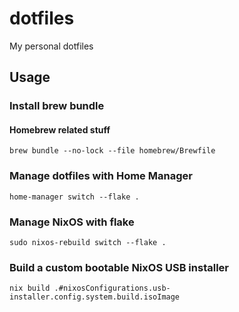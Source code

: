 # dotfiles
My personal dotfiles
## Usage
### Install brew bundle
#### Homebrew related stuff
```shell
brew bundle --no-lock --file homebrew/Brewfile
```
### Manage dotfiles with Home Manager
```shell
home-manager switch --flake .
```
### Manage NixOS with flake
```shell
sudo nixos-rebuild switch --flake .
```

### Build a custom bootable NixOS USB installer

```shell
nix build .#nixosConfigurations.usb-installer.config.system.build.isoImage
```
